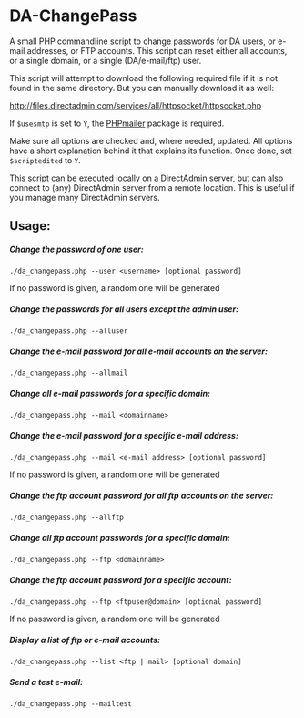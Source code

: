 DA-ChangePass
=============

A small PHP commandline script to change passwords for DA users, or e-mail addresses, or FTP accounts. This script can reset either all accounts, or a single domain, or a single (DA/e-mail/ftp) user.

This script will attempt to download the following required file if it is not found in the same directory. But you can manually download it as well:

http://files.directadmin.com/services/all/httpsocket/httpsocket.php

If `$usesmtp` is set to `Y`, the [PHPmailer](https://github.com/PHPMailer/PHPMailer) package is required.

Make sure all options are checked and, where needed, updated. All options have a short explanation behind it that explains its function. Once done, set `$scriptedited` to `Y`.

This script can be executed locally on a DirectAdmin server, but can also connect to (any) DirectAdmin server from a remote location. This is useful if you manage many DirectAdmin servers.

## Usage:

##### Change the password of one user:
`./da_changepass.php --user <username> [optional password]`

If no password is given, a random one will be generated

##### Change the passwords for all users except the admin user:
`./da_changepass.php --alluser`

##### Change the e-mail password for all e-mail accounts on the server:
`./da_changepass.php --allmail`

##### Change all e-mail passwords for a specific domain:
`./da_changepass.php --mail <domainname>`

##### Change the e-mail password for a specific e-mail address:
`./da_changepass.php --mail <e-mail address> [optional password]`

If no password is given, a random one will be generated

##### Change the ftp account password for all ftp accounts on the server:
`./da_changepass.php --allftp`

##### Change all ftp account passwords for a specific domain:
`./da_changepass.php --ftp <domainname>`

##### Change the ftp account password for a specific account:
`./da_changepass.php --ftp <ftpuser@domain> [optional password]`

If no password is given, a random one will be generated

##### Display a list of ftp or e-mail accounts:
`./da_changepass.php --list <ftp | mail> [optional domain]`

##### Send a test e-mail:
`./da_changepass.php --mailtest`
